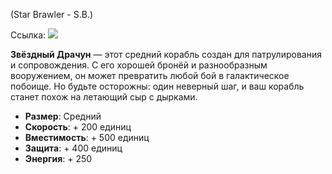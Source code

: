 (Star Brawler - S.B.)

Ссылка: ![](https://avatars.mds.yandex.net/get-shedevrum/12933433/img_c022dcc02c0511ef95d53a4dfb2d1327/orig)

**Звёздный Драчун** — этот средний корабль создан для патрулирования и сопровождения. С его хорошей бронёй и разнообразным вооружением, он может превратить любой бой в галактическое побоище. Но будьте осторожны: один неверный шаг, и ваш корабль станет похож на летающий сыр с дырками.

- **Размер**: Средний
- **Скорость**: + 200 единиц
- **Вместимость**: + 500 единиц
- **Защита**: + 400 единиц
- **Энергия**: + 250